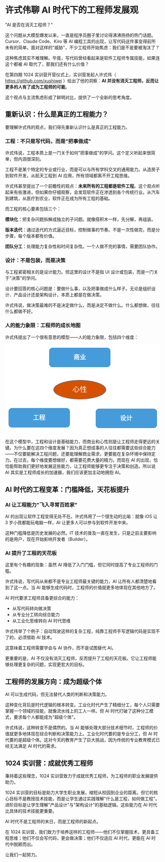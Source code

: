 # 许式伟聊 AI 时代下的工程师发展观

"AI 是否在消灭工程师？"

这个问题从大模型爆发以来，一直是程序员圈子里讨论得沸沸扬扬的热门话题。Cursor、Claude Code、Kiro 等 AI 编程工具的出现，让写代码这件事变得前所未有的简单。面对这样的"威胁"，不少工程师开始焦虑：我们是不是要被淘汰了？

这种焦虑其实不难理解。毕竟，写代码曾经看起来是软件工程师专属技能，如果连这个都被 AI 取代了，那我们还有什么价值？

在第四期 1024 实训营开营仪式上，实训营发起人许式伟（ https://github.com/xushiwei ）给出了他的洞察：**AI 并没有消灭工程师，反而让更多的人有了成为工程师的可能**。

这个观点与主流焦虑形成了鲜明对比，提供了一个全新的思考角度。

## 重新认识：什么是真正的工程能力？

要理解许式伟的观点，我们得先重新认识什么是真正的工程能力。

### 工程：不只是写代码，而是"把事做成"

许式伟说，工程本质上是一门关于如何"把事做成"的学问。这个定义听起来很简单，但内涵很深刻。

工程不是某个特定的专业或行业，而是可以与所有学科交叉的通用能力。从造房子到软件开发，从航天工程到 AI 应用，所有领域都离不开工程思维。

许式伟甚至提出了一个前瞻性的观点：**未来所有的工程都是软件工程**。这个观点听起来有些激进，但如果你仔细观察，会发现软件正在渗透到各个传统行业。从汽车到建筑，从医疗到农业，软件正在成为所有工程的基础。

而工程的核心要素包括三个：

**模块化**：把复杂问题拆解成独立的子问题。就像搭积木一样，先分解，再组装。

**版本迭代**：通过迭代的方式逼近目标，控制做事的节奏。不是一次性做完，而是分步骤，每个版本都有价值。

**团队分工**：处理能力复杂性和时间复杂性。一个人做不完的事情，需要团队协作。

### 设计：不是包装，而是决策

与工程紧密相关的是设计能力。但这里的设计不是指 UI 设计或包装，而是一门关于"决策"的学问。

设计要回答的核心问题是：要做什么事，以及把事做成什么样子。无论是组织设计、产品设计还是架构设计，本质上都是在做决策。

许式伟说，做决策最难的不是决定做什么，而是决定不做什么。什么都想做，往往什么都做不好。

### 人的能力象限：工程师的成长地图

许式伟提出了一个很有意思的模型——人的能力象限，包括四个维度：

![](image.png)

在这个模型中，工程和设计是基础能力，而商业和心性则是让工程师走得更远的关键。为什么要在这四个维度发展？因为真正想成事的人往往都需要这些综合能力——不仅要能解决工程问题，还要能理解商业需求，更要能在复杂环境中保持定力。在过去，每个维度要想做好，都需要花费大量的精力。而现在 AI 的出现，恰恰能帮助我们更好地发展这些能力，让工程师能够更专注于决策和创造。所以说 AI 其实是工程师成长的加速器，我们应该更加主动地拥抱 AI。

## AI 时代的工程变革：门槛降低，天花板提升

### AI 让工程能力"飞入寻常百姓家"

AI 的出现让软件工程变得无处不在。许式伟用了一个很生动的比喻：就像 iOS 让 3 岁小孩都能玩电脑一样，AI 让更多人可以参与到软件开发中来。

这种门槛降低是历史发展的必然。IT 技术的普及一直在发生，只是之前主要影响的是用户，现在开始影响开发者（Builder）。

### AI 提升了工程的天花板

这里有个有趣的现象：虽然 AI 降低了入门门槛，但它同时提高了专业工程师的门槛。

许式伟说，写代码从来都不是专业工程师最关键的能力，AI 让所有人都清楚地看到了这一点。当 AI 能够生成代码时，工程师的价值就更多地体现在其他地方了。

AI 时代要求工程师具备更综合的能力：

- 从写代码转向做决策
- 从专业分工转向综合能力
- 从工业化思维转向 AI 时代思维

许式伟举了个例子：自动驾驶这样的复杂工程，纯靠工程师手写逻辑代码是实现不了的，必须借助 AI 技术。

这意味着工程师需要学会与 AI 协作，而不是试图替代 AI。

更重要的是，AI 不仅没有消灭工程师，反而提升了工程的天花板。它让工程师能够处理更复杂的问题，实现更宏大的目标。

## 工程师的发展方向：成为超级个体

AI 可以生成代码，但无法替代人类的判断和决策能力。

这种变化背后是时代逻辑的根本转变。工业化时代产生了精细分工，每个人只需要掌握一个领域的技能，就像流水线上的工人一样。但 AI 时代打破了这种分工模式，要求每个人都能成为"超级个体"。

许式伟说，这种转变不是偶然的。当 AI 能够处理大部分技术细节时，工程师的价值就更多地体现在综合判断和决策能力上。工业化时代要的是专业分工，但 AI 时代要的是超级个体。这对今天的教育产生了巨大挑战，因为传统的专业教育模式已经无法满足 AI 时代的需求。

## 1024 实训营：成就优秀工程师

秉持着这些理念，1024 实训营致力于成就优秀工程师，为工程师的职业发展提供助力。

1024 实训营的目标是助力大学生职业发展，缩短从校园到企业的距离。但它的核心目标不是教授技术技能，而是让学生通过实践理解"什么是工程，如何做工程"。进阶目标是让学生理解"产品设计"与"架构设计"的基础逻辑。这些能力在 AI 时代比具体的技术技能更重要。

AI 时代不是工程师的末日，而是工程师的新起点。

在 1024 实训营，我们致力于培养这样的工程师——他们不仅掌握技术，更具备工程思维；他们不仅会写代码，更会做决策；他们不仅适应 AI 时代，更能在 AI 时代中脱颖而出。

让我们一起努力。
